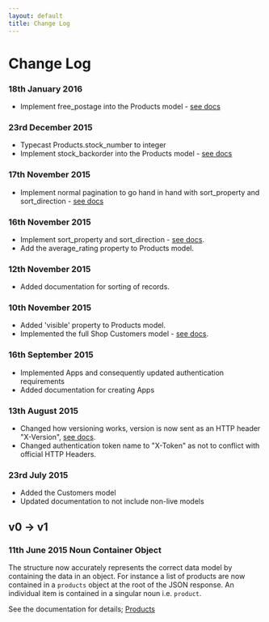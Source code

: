 ```yaml
---
layout: default
title: Change Log
---
```


# Change Log

### 18th January 2016
* Implement free_postage into the Products model - [see docs](/API-Documentation/resources/shop/products_and_categories/products.html#Input-1)

### 23rd December 2015
* Typecast Products.stock_number to integer
* Implement stock_backorder into the Products model - [see docs](/API-Documentation/resources/shop/products_and_categories/products.html#Input-1)

### 17th November 2015
* Implement normal pagination to go hand in hand with sort_property and sort_direction - [see docs](/API-Documentation/get-started.html#pagination)

### 16th November 2015
* Implement sort_property and sort_direction - [see docs](/API-Documentation/get-started.html#sorting).
* Add the average_rating property to Products model.

### 12th November 2015
* Added documentation for sorting of records.

### 10th November 2015
* Added 'visible' property to Products model.
* Implemented the full Shop Customers model - [see docs](/API-Documentation/resources/shop/customers.html).

### 16th September 2015
* Implemented Apps and consequently updated authentication requirements
* Added documentation for creating Apps

### 13th August 2015
* Changed how versioning works, version is now sent as an HTTP header "X-Version", [see docs](/API-Documentation/get-started.html).
* Changed authentication token name to "X-Token" as not to conflict with official HTTP Headers.

### 23rd July 2015
* Added the Customers model
* Updated documentation to not include non-live models

## v0 -> v1

### 11th June 2015 Noun Container Object
The structure now accurately represents the correct data model by containing the data in an object. For instance a list of products are now contained in a `products` object at the root of the JSON response. An individual item is contained in a singular noun i.e. `product`.

See the documentation for details; [Products](/API-Documentation/resources/shop/products_and_categories/products.html)
